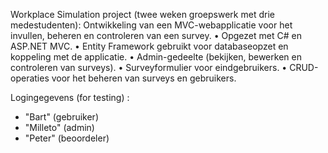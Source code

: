 Workplace Simulation project (twee weken groepswerk met drie medestudenten):
Ontwikkeling van een MVC-webapplicatie voor het invullen, beheren en controleren van een survey.
• Opgezet met C# en ASP.NET MVC.
• Entity Framework gebruikt voor databaseopzet en koppeling met de applicatie.
• Admin-gedeelte (bekijken, bewerken en controleren van surveys).
• Surveyformulier voor eindgebruikers.
• CRUD-operaties voor het beheren van surveys en gebruikers.

Logingegevens (for testing) :

- "Bart"  (gebruiker)
- "Milleto"  (admin)
- "Peter" (beoordeler)
